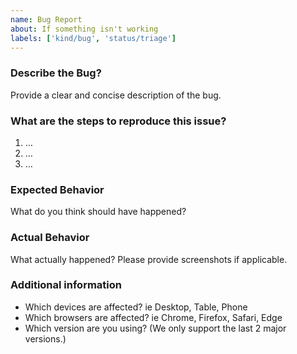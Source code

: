 ```yaml
---
name: Bug Report
about: If something isn't working
labels: ['kind/bug', 'status/triage']
---
```


### Describe the Bug?

Provide a clear and concise description of the bug.

### What are the steps to reproduce this issue?

1. …
2. …
3. …

### Expected Behavior

What do you think should have happened?

### Actual Behavior

What actually happened? Please provide screenshots if applicable.

### Additional information

- Which devices are affected? ie Desktop, Table, Phone
- Which browsers are affected? ie Chrome, Firefox, Safari, Edge
- Which version are you using? (We only support the last 2 major versions.)
